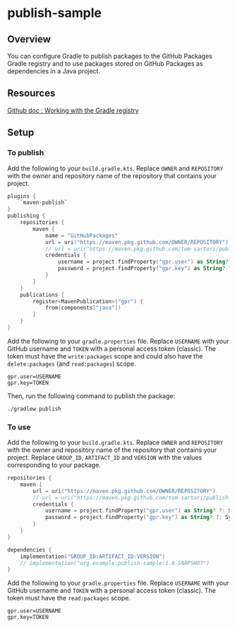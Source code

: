 # publish-sample

## Overview

You can configure Gradle to publish packages to the GitHub Packages Gradle registry and to use packages stored on GitHub
Packages as dependencies in a Java project.

## Resources

[Github doc : Working with the Gradle registry](https://docs.github.com/en/packages/working-with-a-github-packages-registry/working-with-the-gradle-registry#authenticating-to-github-packages)

## Setup

### To publish

Add the following to your `build.gradle.kts`. Replace `OWNER` and `REPOSITORY` with the owner and repository name of the
repository that contains your project.

```kts
plugins {
    `maven-publish`
}
publishing {
    repositories {
        maven {
            name = "GitHubPackages"
            url = uri("https://maven.pkg.github.com/OWNER/REPOSITORY")
            // url = uri("https://maven.pkg.github.com/tom-sartori/publish-sample")
            credentials {
                username = project.findProperty("gpr.user") as String? ?: System.getenv("USERNAME")
                password = project.findProperty("gpr.key") as String? ?: System.getenv("TOKEN")
            }
        }
    }
    publications {
        register<MavenPublication>("gpr") {
            from(components["java"])
        }
    }
}
```

Add the following to your `gradle.properties` file. Replace `USERNAME` with your GitHub username and `TOKEN` with a
personal access token (classic). The token must have the `write:packages` scope and could also have
the `delete:packages` (and `read:packages`) scope.

```properties
gpr.user=USERNAME
gpr.key=TOKEN
```

Then, run the following command to publish the package:

```bash
./gradlew publish
```

### To use

Add the following to your `build.gradle.kts`. Replace `OWNER` and `REPOSITORY` with the owner and repository name of the
repository that contains your project. Replace `GROUP_ID`, `ARTIFACT_ID` and `VERSION` with the values corresponding to
your package.

```kts
repositories {
    maven {
        url = uri("https://maven.pkg.github.com/OWNER/REPOSITORY")
        // url = uri("https://maven.pkg.github.com/tom-sartori/publish-sample")
        credentials {
            username = project.findProperty("gpr.user") as String? ?: System.getenv("USERNAME")
            password = project.findProperty("gpr.key") as String? ?: System.getenv("TOKEN")
        }
    }
}

dependencies {
    implementation("GROUP_ID:ARTIFACT_ID:VERSION")
    // implementation("org.example:publish-sample:1.0-SNAPSHOT")
}
```

Add the following to your `gradle.properties` file. Replace `USERNAME` with your GitHub username and `TOKEN` with a
personal access token (classic). The token must have the `read:packages` scope. 

```properties
gpr.user=USERNAME
gpr.key=TOKEN
```

